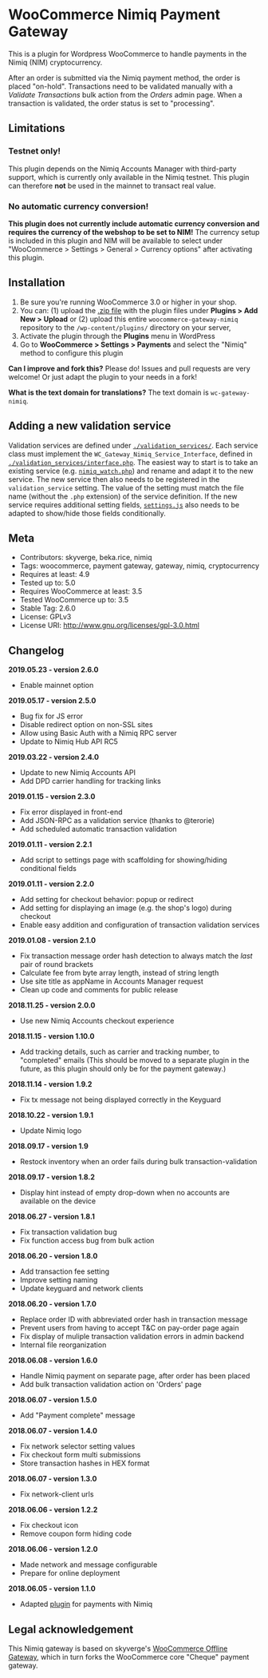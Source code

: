 # WooCommerce Nimiq Payment Gateway

This is a plugin for Wordpress WooCommerce to handle payments in the Nimiq (NIM) cryptocurrency.

After an order is submitted via the Nimiq payment method, the order is placed "on-hold".
Transactions need to be validated manually with a *Validate Transactions* bulk action from the *Orders* admin page.
When a transaction is validated, the order status is set to "processing".

## Limitations

### Testnet only!
This plugin depends on the Nimiq Accounts Manager with third-party support, which is currently only available in
the Nimiq testnet. This plugin can therefore **not** be used in the mainnet to transact real value.

### No automatic currency conversion!
**This plugin does not currently include automatic currency conversion and requires the currency of the webshop to be set to NIM!**
The currency setup is included in this plugin and NIM will be available to select under
"WooCommerce &gt; Settings &gt; General &gt; Currency options" after activating this plugin.

## Installation

1. Be sure you're running WooCommerce 3.0 or higher in your shop.
2. You can:
    (1) upload the [.zip file](https://github.com/nimiq/woocommerce-gateway-nimiq/archive/master.zip)
        with the plugin files under **Plugins &gt; Add New &gt; Upload** or
    (2) upload this entire `woocommerce-gateway-nimiq` repository to the `/wp-content/plugins/` directory on your server,
3. Activate the plugin through the **Plugins** menu in WordPress
4. Go to **WooCommerce &gt; Settings &gt; Payments** and select the "Nimiq" method to configure this plugin

**Can I improve and fork this?**
Please do! Issues and pull requests are very welcome! Or just adapt the plugin to your needs in a fork!

**What is the text domain for translations?**
The text domain is `wc-gateway-nimiq`.

## Adding a new validation service

Validation services are defined under [`./validation_services/`](./validation_services/).
Each service class must implement the `WC_Gateway_Nimiq_Service_Interface`, defined
in [`./validation_services/interface.php`](./validation_services/interface.php).
The easiest way to start is to take an existing service (e.g.
[`nimiq_watch.php`](./validation_services/nimiq_watch.php)) and rename and adapt
it to the new service.
The new service then also needs to be registered in the `validation_service` setting.
The value of the setting must match the file name (without the `.php` extension)
of the service definition.
If the new service requires additional setting fields, [`settings.js`](./js/settings.js)
also needs to be adapted to show/hide those fields conditionally.

## Meta

- Contributors: skyverge, beka.rice, nimiq
- Tags: woocommerce, payment gateway, gateway, nimiq, cryptocurrency
- Requires at least: 4.9
- Tested up to: 5.0
- Requires WooCommerce at least: 3.5
- Tested WooCommerce up to: 3.5
- Stable Tag: 2.6.0
- License: GPLv3
- License URI: http://www.gnu.org/licenses/gpl-3.0.html

## Changelog

**2019.05.23 - version 2.6.0**
- Enable mainnet option

**2019.05.17 - version 2.5.0**
- Bug fix for JS error
- Disable redirect option on non-SSL sites
- Allow using Basic Auth with a Nimiq RPC server
- Update to Nimiq Hub API RC5

**2019.03.22 - version 2.4.0**
- Update to new Nimiq Accounts API
- Add DPD carrier handling for tracking links

**2019.01.15 - version 2.3.0**
- Fix error displayed in front-end
- Add JSON-RPC as a validation service (thanks to @terorie)
- Add scheduled automatic transaction validation

**2019.01.11 - version 2.2.1**
- Add script to settings page with scaffolding for showing/hiding conditional fields

**2019.01.11 - version 2.2.0**
- Add setting for checkout behavior: popup or redirect
- Add setting for displaying an image (e.g. the shop's logo) during checkout
- Enable easy addition and configuration of transaction validation services

**2019.01.08 - version 2.1.0**
- Fix transaction message order hash detection to always match the *last* pair of round brackets
- Calculate fee from byte array length, instead of string length
- Use site title as appName in Accounts Manager request
- Clean up code and comments for public release

**2018.11.25 - version 2.0.0**
- Use new Nimiq Accounts checkout experience

**2018.11.15 - version 1.10.0**
- Add tracking details, such as carrier and tracking number, to "completed" emails
  (This should be moved to a separate plugin in the future, as this plugin should only be for the payment gateway.)

**2018.11.14 - version 1.9.2**
- Fix tx message not being displayed correctly in the Keyguard

**2018.10.22 - version 1.9.1**
- Update Nimiq logo

**2018.09.17 - version 1.9**
- Restock inventory when an order fails during bulk transaction-validation

**2018.09.17 - version 1.8.2**
- Display hint instead of empty drop-down when no accounts are available on the device

**2018.06.27 - version 1.8.1**
- Fix transaction validation bug
- Fix function access bug from bulk action

**2018.06.20 - version 1.8.0**
- Add transaction fee setting
- Improve setting naming
- Update keyguard and network clients

**2018.06.20 - version 1.7.0**
- Replace order ID with abbreviated order hash in transaction message
- Prevent users from having to accept T&C on pay-order page again
- Fix display of muliple transaction validation errors in admin backend
- Internal file reorganization

**2018.06.08 - version 1.6.0**
- Handle Nimiq payment on separate page, after order has been placed
- Add bulk transaction validation action on 'Orders' page

**2018.06.07 - version 1.5.0**
- Add "Payment complete" message

**2018.06.07 - version 1.4.0**
- Fix network selector setting values
- Fix checkout form multi submissions
- Store transaction hashes in HEX format

**2018.06.07 - version 1.3.0**
- Fix network-client urls

**2018.06.06 - version 1.2.2**
- Fix checkout icon
- Remove coupon form hiding code

**2018.06.06 - version 1.2.0**
- Made network and message configurable
- Prepare for online deployment

**2018.06.05 - version 1.1.0**
- Adapted [plugin](https://github.com/bekarice/woocommerce-gateway-offline) for payments with Nimiq

## Legal acknowledgement
This Nimiq gateway is based on skyverge's [WooCommerce Offline Gateway](https://github.com/bekarice/woocommerce-gateway-offline),
which in turn forks the WooCommerce core "Cheque" payment gateway.

